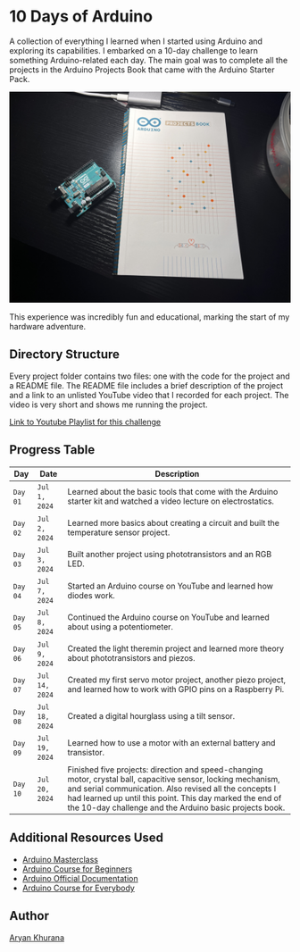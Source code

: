 # 10 Days of Arduino

A collection of everything I learned when I started using Arduino and exploring its capabilities. I embarked on a 10-day challenge to learn something Arduino-related each day. The main goal was to complete all the projects in the Arduino Projects Book that came with the Arduino Starter Pack.

<div align="center">
	<img src="./assets/book.JPG">
</div>

This experience was incredibly fun and educational, marking the start of my hardware adventure.

## Directory Structure

Every project folder contains two files: one with the code for the project and a README file. The README file includes a brief description of the project and a link to an unlisted YouTube video that I recorded for each project. The video is very short and shows me running the project.

[Link to Youtube Playlist for this challenge](https://www.youtube.com/playlist?list=PLD6suJPTH1A65h40Hlx5Kd43azlC9LmdV)

## Progress Table

| Day      | Date           | Description                                                                                                                                                                                                                                                                                     |
| -------- | -------------- | ----------------------------------------------------------------------------------------------------------------------------------------------------------------------------------------------------------------------------------------------------------------------------------------------- |
| `Day 01` | `Jul 1, 2024`  | Learned about the basic tools that come with the Arduino starter kit and watched a video lecture on electrostatics.                                                                                                                                                                             |
| `Day 02` | `Jul 2, 2024`  | Learned more basics about creating a circuit and built the temperature sensor project.                                                                                                                                                                                                          |
| `Day 03` | `Jul 3, 2024`  | Built another project using phototransistors and an RGB LED.                                                                                                                                                                                                                                    |
| `Day 04` | `Jul 7, 2024`  | Started an Arduino course on YouTube and learned how diodes work.                                                                                                                                                                                                                               |
| `Day 05` | `Jul 8, 2024`  | Continued the Arduino course on YouTube and learned about using a potentiometer.                                                                                                                                                                                                                |
| `Day 06` | `Jul 9, 2024`  | Created the light theremin project and learned more theory about phototransistors and piezos.                                                                                                                                                                                                   |
| `Day 07` | `Jul 14, 2024` | Created my first servo motor project, another piezo project, and learned how to work with GPIO pins on a Raspberry Pi.                                                                                                                                                                          |
| `Day 08` | `Jul 18, 2024` | Created a digital hourglass using a tilt sensor.                                                                                                                                                                                                                                                |
| `Day 09` | `Jul 19, 2024` | Learned how to use a motor with an external battery and transistor.                                                                                                                                                                                                                             |
| `Day 10` | `Jul 20, 2024` | Finished five projects: direction and speed-changing motor, crystal ball, capacitive sensor, locking mechanism, and serial communication. Also revised all the concepts I had learned up until this point. This day marked the end of the 10-day challenge and the Arduino basic projects book. |

## Additional Resources Used

- [Arduino Masterclass](https://www.youtube.com/watch?v=BLrHTHUjPuw)
- [Arduino Course for Beginners](https://www.youtube.com/watch?v=zJ-LqeX_fLU&t=14362s)
- [Arduino Official Documentation](https://docs.arduino.cc/?_gl=1*1rzxx66*_gcl_au*MTEzNDU2MjY2Ny4xNzIwMDEwNDk2*FPAU*MTEzNDU2MjY2Ny4xNzIwMDEwNDk2*_ga*MTM4NjYwNjA5NC4xNzIwMDEwNDk0*_ga_NEXN8H46L5*MTcyMDE4OTY0NS4yLjAuMTcyMDE4OTY0NS4wLjAuMTA0MDYxOTg2Ng..*_fplc*dldYY2xqZFh1akxiakdwMnJQdnFkTGNXWDNBc3Y2c3J2Wm9Gb01tMHdlckVteXJRQ1IwbVpuNGtGUyUyRmVtODRjdzYyOUkwWFdjMURaMTJ4ZHNIOEp2cUlJN0RzTzBnM2kyUFNEdXFnS3QwZE84Sno1NXppQkNsbUVaZENERkElM0QlM0Q.)
- [Arduino Course for Everybody](https://www.youtube.com/watch?v=DPqiIzK97K0)

## Author

[Aryan Khurana](https://www.github.com/AryanK1511)
